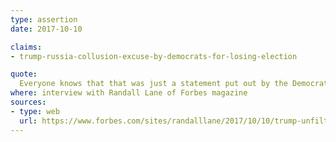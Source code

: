 ```yaml
---
type: assertion
date: 2017-10-10

claims:
- trump-russia-collusion-excuse-by-democrats-for-losing-election

quote:
  Everyone knows that that was just a statement put out by the Democrats so that they could have an excuse for losing an election that in theory they should have won because it's very easy for the Democrats to win the electoral college.
where: interview with Randall Lane of Forbes magazine
sources:
- type: web
  url: https://www.forbes.com/sites/randalllane/2017/10/10/trump-unfiltered/4/
---
```

